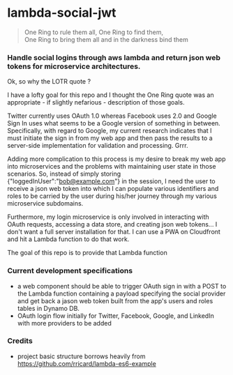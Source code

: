# lambda-social-jwt
> One Ring to rule them all, One Ring to find them,<br /> One Ring to bring them all and in the darkness bind them 
### Handle social logins through aws lambda and return json web tokens for microservice architectures.

Ok, so why the LOTR quote ?

I have a lofty goal for this repo and I thought the One Ring quote was an appropriate - if slightly nefarious - 
description of those goals.

Twitter currently uses OAuth 1.0 whereas Facebook uses 2.0 and Google Sign In uses what seems to be a Google version of 
something in between. Specifically, with regard to Google, my current research indicates that I must initiate the sign
in from my web app and then pass the results to a server-side implementation for validation and processing. Grrr.

Adding more complication to this process is my desire to break my web app into microservices and the problems with 
maintaining user state in those scenarios. So, instead of simply storing {"loggedInUser":"bob@example.com"} in the 
session, I need the user to receive a json web token into which I can populate various identifiers and roles to be
carried by the user during his/her journey through my various microservice subdomains.

Furthermore, my login microservice is only involved in interacting with OAuth requests, accessing a data store, and 
creating json web tokens... I don't want a full server installation for that. I can use a PWA on Cloudfront and hit
a Lambda function to do that work.

The goal of this repo is to provide that Lambda function

### Current development specifications
+ a web component should be able to trigger OAuth sign in with a POST to the Lambda function containing a payload
specifying the social provider and get back a jason web token built from the app's users and roles tables in Dynamo DB.
+ OAuth login flow initially for Twitter, Facebook, Google, and LinkedIn with more providers to be added
 
### Credits
+ project basic structure borrows heavily from <https://github.com/rricard/lambda-es6-example> 